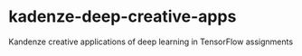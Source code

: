 # kadenze-deep-creative-apps
Kandenze creative applications of deep learning in TensorFlow assignments
